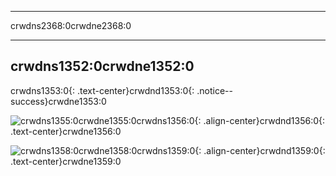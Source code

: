 * * *

crwdns2368:0crwdne2368:0

* * *

## crwdns1352:0crwdne1352:0

crwdns1353:0{: .text-center}crwdnd1353:0{: .notice--success}crwdne1353:0

![crwdns1355:0crwdne1355:0](crwdns1354:0crwdne1354:0)crwdns1356:0{: .align-center}crwdnd1356:0{: .text-center}crwdne1356:0

![crwdns1358:0crwdne1358:0](crwdns1357:0crwdne1357:0)crwdns1359:0{: .align-center}crwdnd1359:0{: .text-center}crwdne1359:0